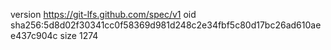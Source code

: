 version https://git-lfs.github.com/spec/v1
oid sha256:5d8d02f30341cc0f58369d981d248c2e34fbf5c80d17bc26ad610aee437c904c
size 1274

